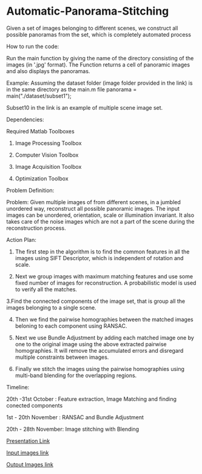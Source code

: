 # Automatic-Panorama-Stitching
Given a set of images belonging to different scenes, we construct all possible panoramas from the set, which is completely automated process

How to run the code:

Run the main function by giving the name of the directory consisting of the images (in '.jpg' format). The Function returns a cell of panoramic images and also displays the panoramas. 

Example: Assuming the dataset folder (image folder provided in the link) is in the same directory as the main.m file
panorama = main("./dataset/subset1");

Subset10 in the link is an example of multiple scene image set.

Dependencies:

Required Matlab Toolboxes

1. Image Processing Toolbox 

2. Computer Vision Toolbox 

3. Image Acquisition Toolbox

4. Optimization Toolbox 

Problem Definition:

Problem: Given multiple images of from different scenes, in a jumbled unordered way, reconstruct all possible panoramic images. The input images can be unordered, orientation, scale or illumination invariant. It also takes care of the noise images which are not a part of the scene during the reconstruction process.

Action Plan:

1. The first step in the algorithm is to find the common features in all the images using SIFT Descriptor, which is independent of rotation and scale.

2. Next we group images with maximum matching features and use some fixed number of images for reconstruction. A probabilistic
model is used to verify all the matches.

3.Find the connected components of the image set, that is group all the images belonging to a single scene.

4. Then we find the pairwise homographies between the matched images beloning to each component using RANSAC.

5. Next we use Bundle Adjustment by adding each matched image one by one to the original image using the above extracted pairwise homographies. It will remove the accumulated errors and disregard multiple constraints between images.

6. Finally we stitch the images using the pairwise homographies using multi-band blending for the overlapping regions. 


Timeline: 

20th -31st October : Feature extraction, Image Matching and finding conected components 

1st - 20th November : RANSAC and Bundle Adjustment 

20th - 28th November: Image stitching with Blending 

[Presentation Link](https://docs.google.com/presentation/d/1jv7As1NQ3JOqF7OHfIIapFaIIX_-CAiRQUqouRHQnPA/edit?fbclid=IwAR0TnFPqjF_0Pa_WPTD7gnwGDxtzySBUZGqUgzvpD_VPc1jO3m7qc8sm23c#slide=id.p)

[Input images link](https://drive.google.com/drive/folders/1XP3BaWB0U0lJjffVC_X3GeDMNg_XLaCW?fbclid=IwAR2mqQghSFJlJ3Hf92M-eIjvdp_uUf3DJyVb0zZZeDucMJ4ie1-vsQxtDx4)

[Output Images link](https://drive.google.com/drive/folders/1z0xpNJEx1fm9SXNqMr9aY2IdyQMfH1rj?fbclid=IwAR2pAGjJmGvZhf8eQk4o_tdp7qYqReahpV3GwNiYF3FuBqSMFOQsLUFMawM)
